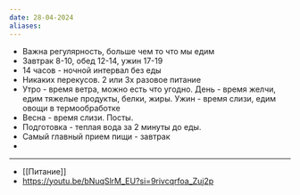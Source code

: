 ```yaml
---
date: 28-04-2024
aliases:
---
```

- Важна регулярность, больше чем то что мы едим
- Завтрак 8-10, обед 12-14, ужин 17-19
- 14 часов - ночной интервал без еды
- Никаких перекусов. 2 или 3х разовое питание
- Утро - время ветра, можно есть что угодно. День - время желчи, едим тяжелые продукты, белки, жиры. Ужин - время слизи, едим овощи в термообработке
- Весна - время слизи. Посты. 
- Подготовка - теплая вода за 2 минуты до еды. 
- Самый главный прием пищи - завтрак
- 

---
- [[Питание]]
- https://youtu.be/bNuqSlrM_EU?si=9rivcqrfoa_Zuj2p
